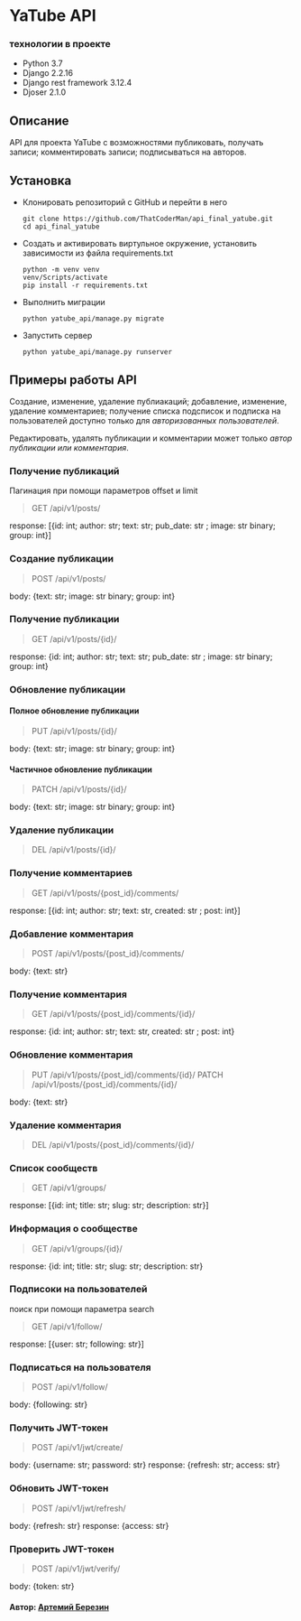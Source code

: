 # **YaTube API**

### технологии в проекте
- Python 3.7
- Django 2.2.16
- Django rest framework 3.12.4
- Djoser 2.1.0

## Описание 
API для проекта YaTube с возможностями публиковать, получать записи; 
комментировать записи; подписываться на авторов.

## Установка 
- Клонировать репозиторий с GitHub и перейти в него
    ~~~
    git clone https://github.com/ThatCoderMan/api_final_yatube.git
    cd api_final_yatube
  ~~~
- Создать и активировать виртульное окружение, 
установить зависимости из файла requirements.txt
    ~~~
    python -m venv venv
    venv/Scripts/activate
    pip install -r requirements.txt
    ~~~
- Выполнить миграции
    ~~~
    python yatube_api/manage.py migrate
    ~~~
- Запустить сервер 
    ~~~
    python yatube_api/manage.py runserver
    ~~~
  
## Примеры работы API

Создание, изменение, удаление публиакаций; 
добавление, изменение, удаление комментариев; 
получение списка подсписок и подписка на пользователей 
доступно только для _авторизованных пользователей_.

Редактировать, удалять публикации и комментарии может только 
_автор публикации или комментария_.

### Получение публикаций
Пагинация при помощи параметров offset и limit
> GET /api/v1/posts/
 
response: [{id: int; author: str; text: str; pub_date: str <date-time>; 
image: str binary; group: int}]

### Создание публикации
> POST /api/v1/posts/
 
body: {text: str; image: str binary; group: int}

### Получение публикации
> GET /api/v1/posts/{id}/
 
response: {id: int; author: str; text: str; pub_date: str <date-time>; 
image: str binary; group: int}

### Обновление публикации
#### Полное обновление публикации
> PUT /api/v1/posts/{id}/

body: {text: str; image: str binary; group: int}

#### Частичное обновление публикации
> PATCH /api/v1/posts/{id}/

body: {text: str; image: str binary; group: int}

### Удаление публикации
> DEL /api/v1/posts/{id}/

### Получение комментариев
> GET /api/v1/posts/{post_id}/comments/

response: [{id: int; author: str; text: str, created: str <date-time>; 
post: int}]
  
### Добавление комментария
> POST /api/v1/posts/{post_id}/comments/

body: {text: str}

### Получение комментария
> GET /api/v1/posts/{post_id}/comments/{id}/

response: {id: int; author: str; text: str, created: str <date-time>; 
post: int}

### Обновление комментария
> PUT /api/v1/posts/{post_id}/comments/{id}/
> PATCH /api/v1/posts/{post_id}/comments/{id}/

body: {text: str}

### Удаление комментария
> DEL /api/v1/posts/{post_id}/comments/{id}/

### Список сообществ
> GET /api/v1/groups/

response: [{id: int; title: str; slug: str; description: str}]

### Информация о сообществе
> GET /api/v1/groups/{id}/

response: {id: int; title: str; slug: str; description: str}

### Подписоки на пользователей
поиск при помощи параметра search
> GET /api/v1/follow/

response: [{user: str; following: str}]

### Подписаться на пользователя
>POST /api/v1/follow/

body: {following: str}

### Получить JWT-токен
> POST /api/v1/jwt/create/

body: {username: str; password: str}
response: {refresh: str; access: str}

### Обновить JWT-токен
> POST /api/v1/jwt/refresh/

body: {refresh: str}
response: {access: str}

### Проверить JWT-токен
> POST /api/v1/jwt/verify/

body: {token: str}

#### Автор: [Артемий Березин](https://github.com/ThatCoderMan)